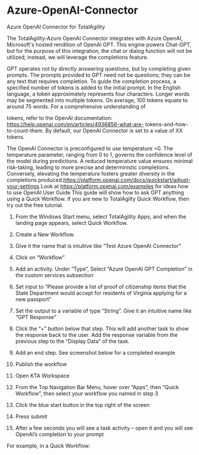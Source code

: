 # Azure-OpenAI-Connector


Azure OpenAI Connector for TotalAgility

The TotalAgility-Azure OpenAI Connector integrates with Azure OpenAI, Microsoft's hosted rendition of
OpenAI GPT. This engine powers Chat-GPT, but for the purpose of this integration, the chat or dialog
function will not be utilized; instead, we will leverage the completions feature.

GPT operates not by directly answering questions, but by completing given prompts. The prompts
provided to GPT need not be questions; they can be any text that requires completion. To guide the
completion process, a specified number of tokens is added to the initial prompt. In the English language,
a token approximately represents four characters. Longer words may be segmented into multiple
tokens. On average, 100 tokens equate to around 75 words. For a comprehensive understanding of

tokens, refer to the OpenAI documentation: https://help.openai.com/en/articles/4936856-what-are-
tokens-and-how-to-count-them. By default, our OpenAI Connector is set to a value of XX tokens.

The OpenAI Connector is preconfigured to use temperature =0.
The temperature parameter, ranging from 0 to 1, governs the confidence level of the model
during predictions. A reduced temperature value ensures minimal risk-taking, leading to more precise
and deterministic completions. Conversely, elevating the temperature fosters greater diversity in the
completions produced.https://platform.openai.com/docs/quickstart/adjust-your-settings
Look at https://platform.openai.com/examples for ideas how to use OpenAI
User Guide
This guide will show how to ask GPT anything using a Quick Workflow.
If you are new to TotalAgilty Quick Workflow, then try out the free tutorial.

1. From the Windows Start menu, select TotalAgility Apps, and when the landing page appears,
select Quick Workflow.
2. Create a New Workflow.
3. Give it the name that is intuitive like “Test Azure OpenAI Connector”
4. Click on “Workflow”
5. Add an activity. Under “Type”, Select “Azure OpenAI GPT Completion” in the custom services
subsection
6. Set input to “Please provide a list of proof of citizenship items that the State Department would
accept for residents of Virginia applying for a new passport”
7. Set the output to a variable of type “String”. Give it an intuitive name like “GPT Response”
8. Click the “+” button below that step. This will add another task to show the response back to the
user. Add the response variable from the previous step to the “Display Data” of the task.
9. Add an end step. See screenshot below for a completed example
10. Publish the workflow

11. Open KTA Workspace
12. From the Top Navigation Bar Menu, hover over “Apps”, then “Quick Workflow”, then select your
workflow you named in step 3
13. Click the blue start button in the top right of the screen

14. Press submit
15. After a few seconds you will see a task activity – open it and you will see OpenAI’s completion to
your prompt

For example, in a Quick Workflow:
